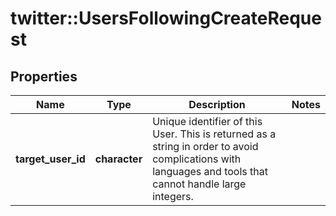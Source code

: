 # twitter::UsersFollowingCreateRequest


## Properties
Name | Type | Description | Notes
------------ | ------------- | ------------- | -------------
**target_user_id** | **character** | Unique identifier of this User. This is returned as a string in order to avoid complications with languages and tools that cannot handle large integers. | 


